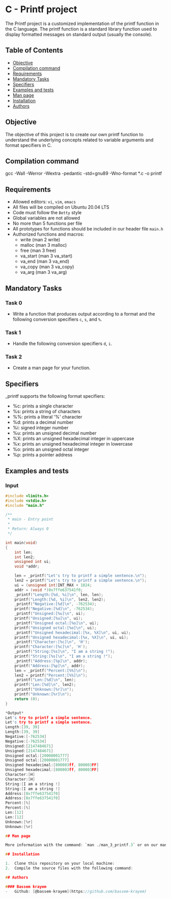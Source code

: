 # C - Printf project

The Printf project is a customized implementation of the printf function in the C language. The printf function is a standard library function used to display formatted messages on standard output (usually the console).

## Table of Contents

- [Objective](#Objective)
- [Compilation command](#Compilation-command)
- [Requirements](#Requirements)
- [Mandatory Tasks](#Mandatory-tasks)
- [Specifiers](#Specifiers)
- [Examples and tests](#Examples-and-tests)
- [Man page](#Man-page)
- [Installation](#Installation)
- [Authors](#Authors)

## Objective

The objective of this project is to create our own printf function to understand the underlying concepts related to variable arguments and format specifiers in C.

## Compilation command

gcc -Wall -Werror -Wextra -pedantic -std=gnu89 -Wno-format \*.c -o printf

## Requirements

- Allowed editors: `vi`, `vim`, `emacs`
- All files will be compiled on Ubuntu 20.04 LTS
- Code must follow the `Betty` style
- Global variables are not allowed
- No more than 5 functions per file
- All prototypes for functions should be included in our header file `main.h`
- Authorized functions and macros:
  - write (man 2 write)
  - malloc (man 3 malloc)
  - free (man 3 free)
  - va_start (man 3 va_start)
  - va_end (man 3 va_end)
  - va_copy (man 3 va_copy)
  - va_arg (man 3 va_arg)

## Mandatory Tasks

### Task 0

- Write a function that produces output according to a format and the following conversion specifiers `c`, `s`, and `%`.

### Task 1

- Handle the following conversion specifiers `d`, `i`.

### Task 2

- Create a man page for your function.

## Specifiers

\_printf supports the following format specifiers:

- %c: prints a single character
- %s: prints a string of characters
- %%: prints a literal '%' character
- %d: prints a decimal number
- %i: signed integer number
- %u: prints an unsigned decimal number
- %X: prints an unsigned hexadecimal integer in uppercase
- %x: prints an unsigned hexadecimal integer in lowercase
- %o: prints an unsigned octal integer
- %p: prints a pointer address

## Examples and tests

### Input

```c
#include <limits.h>
#include <stdio.h>
#include "main.h"

/**
 * main - Entry point
 *
 * Return: Always 0
 */

int main(void)
{
    int len;
    int len2;
    unsigned int ui;
    void *addr;

    len = _printf("Let's try to printf a simple sentence.\n");
    len2 = printf("Let's try to printf a simple sentence.\n");
    ui = (unsigned int)INT_MAX + 1024;
    addr = (void *)0x7ffe637541f0;
    _printf("Length:[%d, %i]\n", len, len);
    printf("Length:[%d, %i]\n", len2, len2);
    _printf("Negative:[%d]\n", -762534);
    printf("Negative:[%d]\n", -762534);
    _printf("Unsigned:[%u]\n", ui);
    printf("Unsigned:[%u]\n", ui);
    _printf("Unsigned octal:[%o]\n", ui);
    printf("Unsigned octal:[%o]\n", ui);
    _printf("Unsigned hexadecimal:[%x, %X]\n", ui, ui);
    printf("Unsigned hexadecimal:[%x, %X]\n", ui, ui);
    _printf("Character:[%c]\n", 'H');
    printf("Character:[%c]\n", 'H');
    _printf("String:[%s]\n", "I am a string !");
    printf("String:[%s]\n", "I am a string !");
    _printf("Address:[%p]\n", addr);
    printf("Address:[%p]\n", addr);
    len = _printf("Percent:[%%]\n");
    len2 = printf("Percent:[%%]\n");
    _printf("Len:[%d]\n", len);
    printf("Len:[%d]\n", len2);
    _printf("Unknown:[%r]\n");
    printf("Unknown:[%r]\n");
    return (0);
}

*Output*
Let's try to printf a simple sentence.
Let's try to printf a simple sentence.
Length:[39, 39]
Length:[39, 39]
Negative:[-762534]
Negative:[-762534]
Unsigned:[2147484671]
Unsigned:[2147484671]
Unsigned octal:[20000001777]
Unsigned octal:[20000001777]
Unsigned hexadecimal:[800003ff, 800003FF]
Unsigned hexadecimal:[800003ff, 800003FF]
Character:[H]
Character:[H]
String:[I am a string !]
String:[I am a string !]
Address:[0x7ffe637541f0]
Address:[0x7ffe637541f0]
Percent:[%]
Percent:[%]
Len:[12]
Len:[12]
Unknown:[%r]
Unknown:[%r]

## Man page

More information with the command: `man ./man_3_printf.3` or on our man page

## Installation

1.  Clone this repository on your local machine:
2.  Compile the source files with the following command:

## Authors

#### Bassem krayem
-   Github: [@bassem-krayem](https://github.com/bassem-krayem)
```
